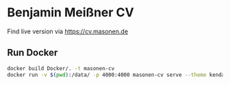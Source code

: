 # Benjamin Meißner CV
Find live version via https://cv.masonen.de

## Run Docker

```bash
docker build Docker/. -t masonen-cv
docker run -v $(pwd):/data/ -p 4000:4000 masonen-cv serve --theme kendall
```